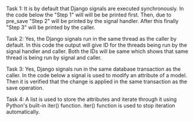 Task 1: 
It is by default that Django signals are executed synchronously. 
In the code below the "Step 1" will will be be printed first. Then, due to pre_save "Step 2" will be printed by the signal handler.
After this finally "Step 3" will be printed by the caller.

Task 2:
Yes, the Django signals run in the same thread as the caller by default.
In this code the output will give ID for the threads being run by the signal handler and caller.
Both the IDs will be same which shows that same thread is being run by signal and caller.

Task 3:
Yes, Django signals run in the same database transaction as the caller.
In the code below a signal is used to modify an attribute of a model.
Then it is verified that the change is applied in the same transaction as the save operation.

Task 4:
A list is used to store the attributes and iterate through it using Python's built-in iter() function.
iter() function is used to stop iteration automatically.
